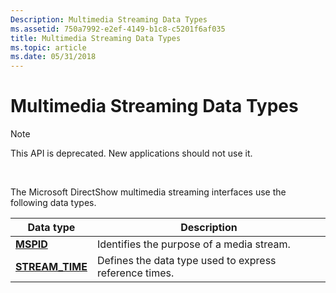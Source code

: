 ```yaml
---
Description: Multimedia Streaming Data Types
ms.assetid: 750a7992-e2ef-4149-b1c8-c5201f6af035
title: Multimedia Streaming Data Types
ms.topic: article
ms.date: 05/31/2018
---
```


# Multimedia Streaming Data Types

> [!Note]  
> This API is deprecated. New applications should not use it.

 

The Microsoft DirectShow multimedia streaming interfaces use the following data types.



| Data type                           | Description                                            |
|-------------------------------------|--------------------------------------------------------|
| [**MSPID**](mspid.md)              | Identifies the purpose of a media stream.              |
| [**STREAM\_TIME**](stream-time.md) | Defines the data type used to express reference times. |



 

 

 



